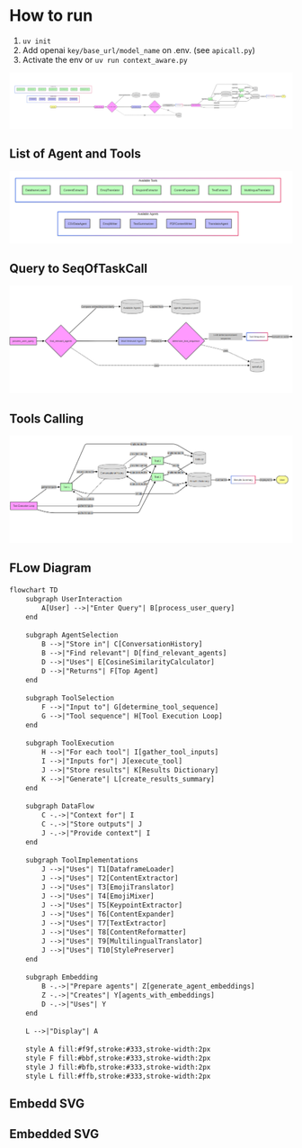 # How to run
1. `uv init`
2. Add openai `key/base_url/model_name` on .env. (see `apicall.py`)
3. Activate the env or `uv run context_aware.py`

![Flow](images/image-3.png)
## List of Agent and Tools

![Agents and Tools](images/image.png)

## Query to SeqOfTaskCall
![Query to Seq](images/image-1.png)

## Tools Calling
![Tools Calling](images/image-2.png)

## FLow Diagram

```mermaid
flowchart TD
    subgraph UserInteraction
        A[User] -->|"Enter Query"| B[process_user_query]
    end
    
    subgraph AgentSelection
        B -->|"Store in"| C[ConversationHistory]
        B -->|"Find relevant"| D[find_relevant_agents]
        D -->|"Uses"| E[CosineSimilarityCalculator]
        D -->|"Returns"| F[Top Agent]
    end
    
    subgraph ToolSelection
        F -->|"Input to"| G[determine_tool_sequence]
        G -->|"Tool sequence"| H[Tool Execution Loop]
    end
    
    subgraph ToolExecution
        H -->|"For each tool"| I[gather_tool_inputs]
        I -->|"Inputs for"| J[execute_tool]
        J -->|"Store results"| K[Results Dictionary]
        K -->|"Generate"| L[create_results_summary]
    end

    subgraph DataFlow
        C -.->|"Context for"| I
        C -.->|"Store outputs"| J
        J -.->|"Provide context"| I
    end
    
    subgraph ToolImplementations
        J -->|"Uses"| T1[DataframeLoader]
        J -->|"Uses"| T2[ContentExtractor]
        J -->|"Uses"| T3[EmojiTranslator]
        J -->|"Uses"| T4[EmojiMixer]
        J -->|"Uses"| T5[KeypointExtractor]
        J -->|"Uses"| T6[ContentExpander]
        J -->|"Uses"| T7[TextExtractor]
        J -->|"Uses"| T8[ContentReformatter]
        J -->|"Uses"| T9[MultilingualTranslator]
        J -->|"Uses"| T10[StylePreserver]
    end
    
    subgraph Embedding
        B -.->|"Prepare agents"| Z[generate_agent_embeddings]
        Z -.->|"Creates"| Y[agents_with_embeddings]
        D -.->|"Uses"| Y
    end
    
    L -->|"Display"| A

    style A fill:#f9f,stroke:#333,stroke-width:2px
    style F fill:#bbf,stroke:#333,stroke-width:2px
    style J fill:#bfb,stroke:#333,stroke-width:2px
    style L fill:#ffb,stroke:#333,stroke-width:2px

```

## Embedd SVG
## Embedded SVG

